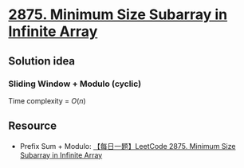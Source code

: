 # [2875. Minimum Size Subarray in Infinite Array](https://leetcode.com/problems/minimum-size-subarray-in-infinite-array/description/)

## Solution idea
### Sliding Window + Modulo (cyclic)

Time complexity = $O(n)$

## Resource
* Prefix Sum + Modulo: [【每日一题】LeetCode 2875. Minimum Size Subarray in Infinite Array](https://www.youtube.com/watch?v=S1EOGabarNM&list=PLwdV8xC1EWHrtgsYCcDTXIMVaHSlsnLzL&index=8&ab_channel=HuifengGuan)